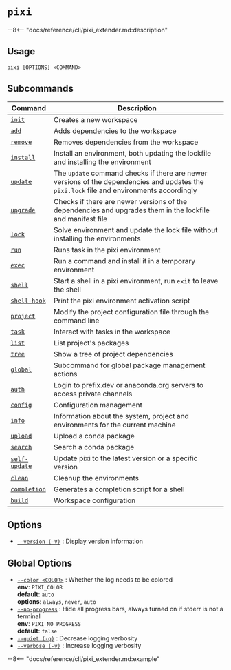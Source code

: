 <!--- This file is autogenerated. Do not edit manually! -->
# <code>pixi</code>

--8<-- "docs/reference/cli/pixi_extender.md:description"

## Usage
```
pixi [OPTIONS] <COMMAND>
```

## Subcommands
| Command | Description |
|---------|-------------|
| [`init`](pixi/init.md) | Creates a new workspace |
| [`add`](pixi/add.md) | Adds dependencies to the workspace |
| [`remove`](pixi/remove.md) | Removes dependencies from the workspace |
| [`install`](pixi/install.md) | Install an environment, both updating the lockfile and installing the environment |
| [`update`](pixi/update.md) | The `update` command checks if there are newer versions of the dependencies and updates the `pixi.lock` file and environments accordingly |
| [`upgrade`](pixi/upgrade.md) | Checks if there are newer versions of the dependencies and upgrades them in the lockfile and manifest file |
| [`lock`](pixi/lock.md) | Solve environment and update the lock file without installing the environments |
| [`run`](pixi/run.md) | Runs task in the pixi environment |
| [`exec`](pixi/exec.md) | Run a command and install it in a temporary environment |
| [`shell`](pixi/shell.md) | Start a shell in a pixi environment, run `exit` to leave the shell |
| [`shell-hook`](pixi/shell-hook.md) | Print the pixi environment activation script |
| [`project`](pixi/project.md) | Modify the project configuration file through the command line |
| [`task`](pixi/task.md) | Interact with tasks in the workspace |
| [`list`](pixi/list.md) | List project's packages |
| [`tree`](pixi/tree.md) | Show a tree of project dependencies |
| [`global`](pixi/global.md) | Subcommand for global package management actions |
| [`auth`](pixi/auth.md) | Login to prefix.dev or anaconda.org servers to access private channels |
| [`config`](pixi/config.md) | Configuration management |
| [`info`](pixi/info.md) | Information about the system, project and environments for the current machine |
| [`upload`](pixi/upload.md) | Upload a conda package |
| [`search`](pixi/search.md) | Search a conda package |
| [`self-update`](pixi/self-update.md) | Update pixi to the latest version or a specific version |
| [`clean`](pixi/clean.md) | Cleanup the environments |
| [`completion`](pixi/completion.md) | Generates a completion script for a shell |
| [`build`](pixi/build.md) | Workspace configuration |


## Options
- <a id="option-version" href="#option-version">`--version (-V)`</a>
: Display version information

## Global Options
- <a id="arg---color" href="#arg---color">`--color <COLOR>`</a>
:  Whether the log needs to be colored
<br>**env**: `PIXI_COLOR`
<br>**default**: `auto`
<br>**options**: `always`, `never`, `auto`
- <a id="arg---no-progress" href="#arg---no-progress">`--no-progress`</a>
:  Hide all progress bars, always turned on if stderr is not a terminal
<br>**env**: `PIXI_NO_PROGRESS`
<br>**default**: `false`
- <a id="arg---quiet" href="#arg---quiet">`--quiet (-q)`</a>
:  Decrease logging verbosity
- <a id="arg---verbose" href="#arg---verbose">`--verbose (-v)`</a>
:  Increase logging verbosity

--8<-- "docs/reference/cli/pixi_extender.md:example"
